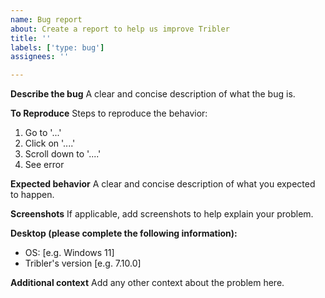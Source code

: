 ```yaml
---
name: Bug report
about: Create a report to help us improve Tribler
title: ''
labels: ['type: bug']
assignees: ''

---
```


**Describe the bug**
A clear and concise description of what the bug is.

**To Reproduce**
Steps to reproduce the behavior:
1. Go to '...'
2. Click on '....'
3. Scroll down to '....'
4. See error

**Expected behavior**
A clear and concise description of what you expected to happen.

**Screenshots**
If applicable, add screenshots to help explain your problem.

**Desktop (please complete the following information):**
 - OS: [e.g. Windows 11]
 - Tribler's version [e.g. 7.10.0]

**Additional context**
Add any other context about the problem here.
